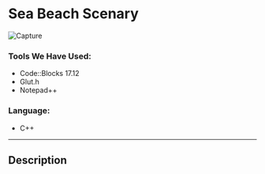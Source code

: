 # Sea Beach Scenary

![Capture](https://user-images.githubusercontent.com/94465005/183309389-0d5c3ed9-4b48-4769-a864-71ae0d2b6fd7.PNG)



### Tools We Have Used:


- Code::Blocks 17.12
- Glut.h
- Notepad++


### Language:

- C++

---

## Description
